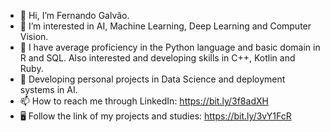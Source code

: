 - 👋 Hi, I’m Fernando Galvão.
- 👀 I’m interested in AI, Machine Learning, Deep Learning and Computer Vision.
- 🌱 I have average proficiency in the Python language and basic domain in R and SQL. Also interested and developing skills in C++, Kotlin and Ruby.
- 💞️ Developing personal projects in Data Science and deployment systems in AI.
- 📫 How to reach me through LinkedIn: https://bit.ly/3f8adXH
- 🖥️ Follow the link of my projects and studies: https://bit.ly/3vY1FcR

<!---
FGalvao77/FGalvao77 is a ✨ special ✨ repository because its `README.md` (this file) appears on your GitHub profile.
You can click the Preview link to take a look at your changes.
--->
